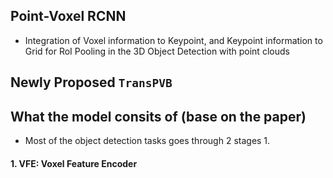 ## Point-Voxel RCNN 
- Integration of Voxel information to Keypoint, and Keypoint information to Grid for RoI Pooling in the 3D Object Detection with point clouds

## Newly Proposed `TransPVB`

## What the model consits of (base on the paper)
- Most of the object detection tasks goes through 2 stages 
    1. 
#### 1. VFE: Voxel Feature Encoder
#### 
